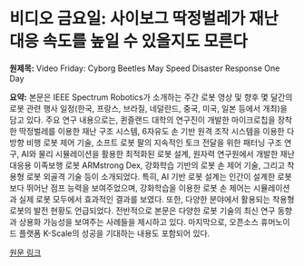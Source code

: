 # 비디오 금요일: 사이보그 딱정벌레가 재난 대응 속도를 높일 수 있을지도 모른다

**원제목:** Video Friday: Cyborg Beetles May Speed Disaster Response One Day

**요약:** 본문은 IEEE Spectrum Robotics가 소개하는 주간 로봇 영상 및 향후 몇 달간의 로봇 관련 행사 일정(한국, 프랑스, 브라질, 네덜란드, 중국, 미국, 일본 등에서 개최)을 담고 있다.  주요 연구 내용으로는,  퀸즐랜드 대학의 연구진이 개발한 마이크로칩을 장착한 딱정벌레를 이용한 재난 구조 시스템, 6자유도 손 기반 원격 조작 시스템을 이용한 다방향 비행 로봇 제어 기술,  소프트 로봇 팔의 지속적인 토크 전달을 위한 패터닝 구조 연구,  AI와 물리 시뮬레이션을 활용한 최적화된 로봇 설계,  원자력 연구원에서 개발한 재난 대응용 이족보행 로봇 ARMstrong Dex,  강화학습 기반의 로봇 손 제어 기술, 그리고 착용형 로봇 외골격 기술 등이 소개되었다.  특히,  AI 기반 로봇 설계는 인간이 설계한 로봇보다 뛰어난 점프 능력을 보여주었으며,  강화학습을 이용한 로봇 손 제어는 시뮬레이션과 실제 로봇 모두에서 효과적인 결과를 보였다.  또한,  다양한 분야에서 활용되는 착용형 로봇의 발전 현황도 언급되었다.  전반적으로 본문은 다양한 로봇 기술의 최신 연구 동향과 상용화 가능성을 보여주는 사례들을 제시하고 있다.  마지막으로, 오픈소스 휴머노이드 플랫폼 K-Scale의 성공을 기대하는 내용도 포함되어 있다.

[원문 링크](https://spectrum.ieee.org/video-friday-cyborg-beetles)
